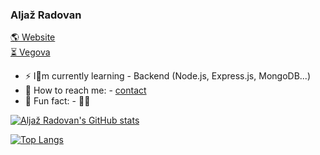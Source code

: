 ### Aljaž Radovan
[🌎 Website](https://aljaz-radovan.si)  
[⏳ Vegova](https://vegova.si)


- ⚡️ Im currently learning - Backend (Node.js, Express.js, MongoDB...)
- 📧 How to reach me: - [contact](mailto:info@aljaz-radovan.si)
- 💯 Fun fact: - 🏋️‍♂️

[![Aljaž Radovan's GitHub stats](https://github-readme-stats.vercel.app/api?username=aljazekslo&show_icons=true&theme=radical)](https://github.com/anuraghazra/github-readme-stats)


[![Top Langs](https://github-readme-stats.vercel.app/api/top-langs/?username=aljazekslo&exclude_repo=gambling-or-something;anuraghazra.github.io;&show_icons=true&theme=radical)](https://github.com/anuraghazra/github-readme-stats)

